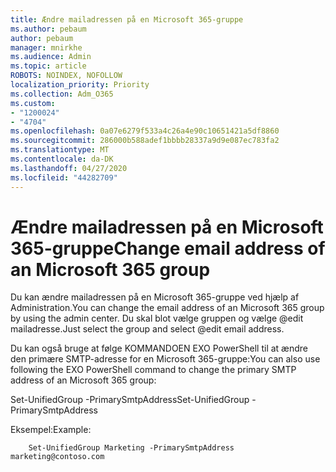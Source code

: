 ```yaml
---
title: Ændre mailadressen på en Microsoft 365-gruppe
ms.author: pebaum
author: pebaum
manager: mnirkhe
ms.audience: Admin
ms.topic: article
ROBOTS: NOINDEX, NOFOLLOW
localization_priority: Priority
ms.collection: Adm_O365
ms.custom:
- "1200024"
- "4704"
ms.openlocfilehash: 0a07e6279f533a4c26a4e90c10651421a5df8860
ms.sourcegitcommit: 286000b588adef1bbbb28337a9d9e087ec783fa2
ms.translationtype: MT
ms.contentlocale: da-DK
ms.lasthandoff: 04/27/2020
ms.locfileid: "44282709"
---
```

# <a name="change-email-address-of-an-microsoft-365-group"></a><span data-ttu-id="ea5d5-102">Ændre mailadressen på en Microsoft 365-gruppe</span><span class="sxs-lookup"><span data-stu-id="ea5d5-102">Change email address of an Microsoft 365 group</span></span>

<span data-ttu-id="ea5d5-103">Du kan ændre mailadressen på en Microsoft 365-gruppe ved hjælp af Administration.</span><span class="sxs-lookup"><span data-stu-id="ea5d5-103">You can change the email address of an Microsoft 365 group by using the admin center.</span></span> <span data-ttu-id="ea5d5-104">Du skal blot vælge gruppen og vælge @edit mailadresse.</span><span class="sxs-lookup"><span data-stu-id="ea5d5-104">Just select the group and select @edit email address.</span></span>

<span data-ttu-id="ea5d5-105">Du kan også bruge at følge KOMMANDOEN EXO PowerShell til at ændre den primære SMTP-adresse for en Microsoft 365-gruppe:</span><span class="sxs-lookup"><span data-stu-id="ea5d5-105">You can also use following the EXO PowerShell command to change the primary SMTP address of an Microsoft 365 group:</span></span>

<span data-ttu-id="ea5d5-106">Set-UnifiedGroup <Group Name> -PrimarySmtpAddress<new SMTP Address></span><span class="sxs-lookup"><span data-stu-id="ea5d5-106">Set-UnifiedGroup <Group Name> -PrimarySmtpAddress <new SMTP Address></span></span>

<span data-ttu-id="ea5d5-107">Eksempel:</span><span class="sxs-lookup"><span data-stu-id="ea5d5-107">Example:</span></span>

```
    Set-UnifiedGroup Marketing -PrimarySmtpAddress marketing@contoso.com
```
